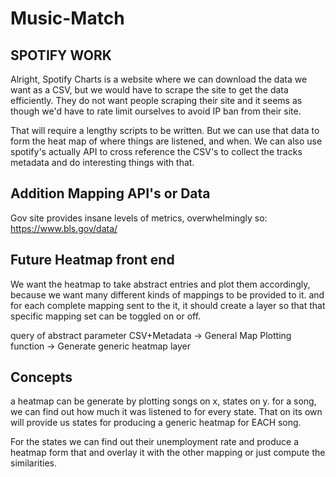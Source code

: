 # Music-Match

## SPOTIFY WORK
Alright, Spotify Charts is a website where we can download the data we want as a CSV, but we would have to scrape the site to get the data efficiently.
They do not want people scraping their site and it seems as though we'd have to rate limit ourselves to avoid IP ban from their site.

That will require a lengthy scripts to be written. But we can use that data to form the heat map of where things are listened, and when. We can also use spotify's
actually API to cross reference the CSV's to collect the tracks metadata and do interesting things with that.

## Addition Mapping API's or Data
Gov site provides insane levels of metrics, overwhelmingly so: https://www.bls.gov/data/ 
## Future Heatmap front end 

We want the heatmap to take abstract entries and plot them accordingly, because we want many different kinds of mappings to be provided to it.
and for each complete mapping sent to the it, it should create a layer so that that specific mapping set can be toggled on or off.

query of abstract parameter CSV+Metadata -> General Map Plotting function ->  Generate generic heatmap layer


## Concepts

a heatmap can be generate by plotting songs on x, states on y. for a song, we can find out how much it was listened to for every state. That on its own will provide us states for producing a generic heatmap for EACH song.

For the states we can find out their unemployment rate and produce a heatmap form that and overlay it with the other mapping or just compute the similarities.